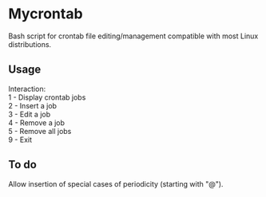 # Mycrontab

Bash script for crontab file editing/management compatible with most Linux distributions.

## Usage

Interaction:\
1 - Display crontab jobs\
2 - Insert a job\
3 - Edit a job\
4 - Remove a job\
5 - Remove all jobs\
9 - Exit

## To do

Allow insertion of special cases of periodicity (starting with "@").
